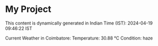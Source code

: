 # My Project

This content is dynamically generated in Indian Time (IST): 2024-04-19 09:46:22 IST


Current Weather in Coimbatore:
Temperature: 30.88 °C
Condition: haze
